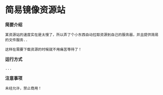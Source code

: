 # 简易镜像资源站
**简要介绍**

    某资源站的速度实在是太慢了，所以弄了个小东西自动拉取资源到自己的服务器，并且提供简易的文件服务..
    
    这样在需要下载资源的时候就不用痛苦等待了！

**运行方式**

    ...

**注意事项**
    
    未经允许，禁止商用！
